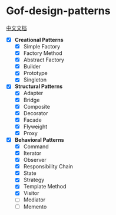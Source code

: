 # Gof-design-patterns

[中文文档]()

- [x] **Creational Patterns**
    - [x] Simple Factory
    - [x] Factory Method
    - [x] Abstract Factory
    - [x] Builder
    - [x] Prototype
    - [x] Singleton
- [x] **Structural Patterns**
    - [x] Adapter
    - [x] Bridge
    - [x] Composite
    - [x] Decorator
    - [x] Facade
    - [x] Flyweight
    - [x] Proxy
- [x] **Behavioral Patterns**
    - [x] Command
    - [x] Iterator
    - [x] Observer
    - [x] Responsibility Chain
    - [x] State
    - [x] Strategy
    - [x] Template Method
    - [x] Visitor
    - [ ] Mediator
    - [ ] Memento
